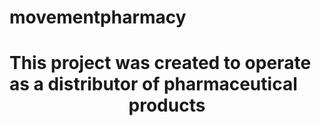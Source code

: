 # movementpharmacy
<h1 style="text-align-last:center">This project was created to operate as a distributor of pharmaceutical products</h1>

